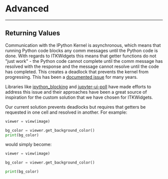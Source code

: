 # Advanced
----------

## Returning Values

Communication with the IPython Kernel is asynchronous, which means that  running Python code blocks any comm messages until the Python code is done. With regards to ITKWidgets this means that getter functions do not "just work" - the Python code cannot complete until the comm message has resolved with the response and the message cannot resolve until the code has completed. This creates a deadlock that prevents the kernel from progressing. This has been a [documented issue](https://github.com/ipython/ipykernel/issues/65) for many years.

Libraries like [ipython_blocking](https://github.com/kafonek/ipython_blocking) and [jupyter-ui-poll](https://github.com/Kirill888/jupyter-ui-poll) have made efforts to address this issue and their approaches have been a great source of inspiration for the custom solution that we have chosen for ITKWidgets.

Our current solution prevents deadlocks but requires that getters be requested in one cell and resolved in another. For example:

```python
viewer = view(image)
```
```python
bg_color = viewer.get_background_color()
print(bg_color)
```
would simply become:

```python
viewer = view(image)
```
```python
bg_color = viewer.get_background_color()
```
```python
print(bg_color)
```
